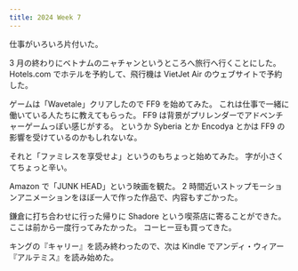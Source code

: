 ```yaml
---
title: 2024 Week 7
---
```


仕事がいろいろ片付いた。

3 月の終わりにベトナムのニャチャンというところへ旅行へ行くことにした。
Hotels.com でホテルを予約して、飛行機は VietJet Air のウェブサイトで予約した。

ゲームは「Wavetale」クリアしたので FF9 を始めてみた。
これは仕事で一緒に働いている人たちに教えてもらった。
FF9 は背景がプリレンダーでアドベンチャーゲームっぽい感じがする。
というか Syberia とか Encodya とかは FF9 の影響を受けているのかもしれないな。

それと「ファミレスを享受せよ」というのもちょっと始めてみた。
字が小さくてちょっと辛い。

Amazon で「JUNK HEAD」という映画を観た。
2 時間近いストップモーションアニメーションをほぼ一人で作った作品で、内容もすごかった。

鎌倉に打ち合わせに行った帰りに Shadore という喫茶店に寄ることができた。
ここは前から一度行ってみたかった。
コーヒー豆も買ってきた。

キングの『キャリー』を読み終わったので、次は Kindle でアンディ・ウィアー『アルテミス』を読み始めた。
